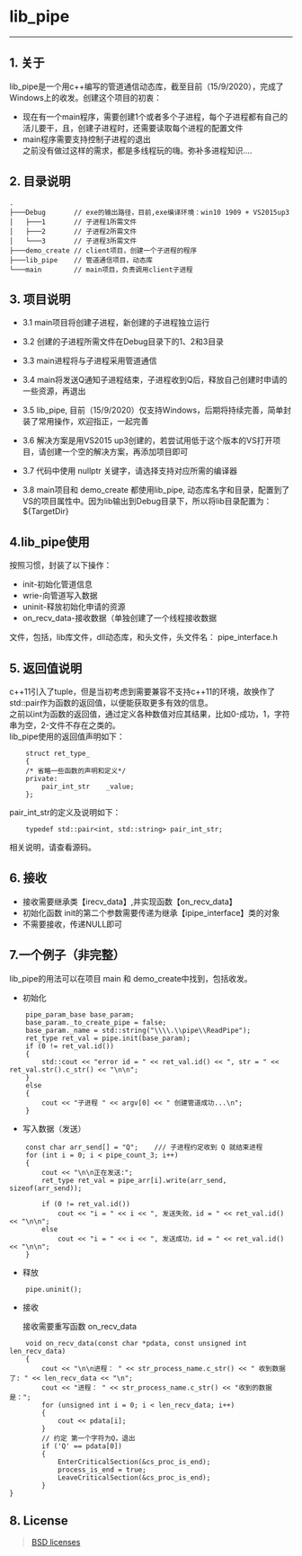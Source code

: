 # lib_pipe
--------------------------------
## 1. 关于  

  lib_pipe是一个用c++编写的管道通信动态库，截至目前（15/9/2020），完成了Windows上的收发。创建这个项目的初衷： 
* 现在有一个main程序，需要创建1个或者多个子进程，每个子进程都有自己的活儿要干，且，创建子进程时，还需要读取每个进程的配置文件
* main程序需要支持控制子进程的退出  
  之前没有做过这样的需求，都是多线程玩的嗨。弥补多进程知识....

## 2. 目录说明  
```
.
├───Debug		// exe的输出路径，目前,exe编译环境：win10 1909 + VS2015up3
│   ├───1		// 子进程1所需文件
│   ├───2		// 子进程2所需文件
│   └───3		// 子进程3所需文件
├───demo_create // client项目，创建一个子进程的程序
├───lib_pipe	// 管道通信项目，动态库
└───main		// main项目，负责调用client子进程  
```

## 3. 项目说明  

* 3.1 main项目将创建子进程，新创建的子进程独立运行

* 3.2 创建的子进程所需文件在Debug目录下的1、2和3目录

* 3.3 main进程将与子进程采用管道通信
* 3.4 main将发送Q通知子进程结束，子进程收到Q后，释放自己创建时申请的一些资源，再退出
* 3.5 lib_pipe, 目前（15/9/2020）仅支持Windows，后期将持续完善，简单封装了常用操作，欢迎指正，一起完善
* 3.6 解决方案是用VS2015 up3创建的，若尝试用低于这个版本的VS打开项目，请创建一个空的解决方案，再添加项目即可
* 3.7 代码中使用 nullptr 关键字，请选择支持对应所需的编译器
* 3.8 main项目和  demo_create 都使用lib_pipe, 动态库名字和目录，配置到了VS的项目属性中。因为lib输出到Debug目录下，所以将lib目录配置为：${TargetDir}

## 4.lib_pipe使用  

  按照习惯，封装了以下操作：
  * init-初始化管道信息
  * wrie-向管道写入数据
  * uninit-释放初始化申请的资源  
  * on_recv_data-接收数据（单独创建了一个线程接收数据  

  文件，包括，lib库文件，dll动态库，和头文件，头文件名： pipe_interface.h

## 5. 返回值说明  
  c++11引入了tuple，但是当初考虑到需要兼容不支持c++11的环境，故换作了std::pair作为函数的返回值，以便能获取更多有效的信息。  
  之前以int为函数的返回值，通过定义各种数值对应其结果，比如0-成功，1，字符串为空，2-文件不存在之类的。  
  lib_pipe使用的返回值声明如下：
```
	struct ret_type_
	{
	/* 省略一些函数的声明和定义*/
	private:
		pair_int_str	_value;
	};
```
  pair_int_str的定义及说明如下：
```
	typedef std::pair<int, std::string> pair_int_str;
```
  相关说明，请查看源码。


## 6. 接收  
  * 接收需要继承类【irecv_data】,并实现函数【on_recv_data】
  * 初始化函数 init的第二个参数需要传递为继承【ipipe_interface】类的对象
  * 不需要接收，传递NULL即可

## 7.一个例子（非完整）  
  lib_pipe的用法可以在项目 main 和 demo_create中找到，包括收发。

  * 初始化
```
	pipe_param_base base_param;
	base_param._to_create_pipe = false;
	base_param._name = std::string("\\\\.\\pipe\\ReadPipe");
	ret_type ret_val = pipe.init(base_param);
	if (0 != ret_val.id())
	{
		std::cout << "error id = " << ret_val.id() << ", str = " << ret_val.str().c_str() << "\n\n";
	}
	else
	{
		cout << "子进程 " << argv[0] << " 创建管道成功...\n";
	}
```
  * 写入数据（发送） 
```
	const char arr_send[] = "Q";	/// 子进程约定收到 Q 就结束进程
	for (int i = 0; i < pipe_count_3; i++)
	{
		cout << "\n\n正在发送:";
		ret_type ret_val = pipe_arr[i].write(arr_send, sizeof(arr_send));

		if (0 != ret_val.id())
			cout << "i = " << i << ", 发送失败，id = " << ret_val.id() << "\n\n";
		else
			cout << "i = " << i << ", 发送成功，id = " << ret_val.id() << "\n\n";
	}
```

  * 释放
```
	pipe.uninit();
```

  * 接收  
  
    接收需要重写函数 on_recv_data 
```
	void on_recv_data(const char *pdata, const unsigned int len_recv_data)
	{
		cout << "\n\n进程： " << str_process_name.c_str() << " 收到数据了: " << len_recv_data << "\n";
		cout << "进程： " << str_process_name.c_str() << "收到的数据是：";
		for (unsigned int i = 0; i < len_recv_data; i++)
		{
			cout << pdata[i];
		}
		// 约定 第一个字符为Q，退出
		if ('Q' == pdata[0])
		{
			EnterCriticalSection(&cs_proc_is_end);
			process_is_end = true;
			LeaveCriticalSection(&cs_proc_is_end);
		}
}
```
## 8. License 
  > [BSD licenses](https://opensource.org/licenses/BSD-3-Clause)

